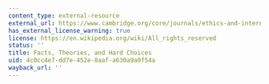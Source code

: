 ```yaml
---
content_type: external-resource
external_url: https://www.cambridge.org/core/journals/ethics-and-international-affairs/article/facts-theories-and-hard-choices/C914612525AC49B51AD6F765225DFC74
has_external_license_warning: true
license: https://en.wikipedia.org/wiki/All_rights_reserved
status: ''
title: Facts, Theories, and Hard Choices
uid: 4c0cc4e7-dd7e-452e-8aaf-a630a9a0f54a
wayback_url: ''
---
```

